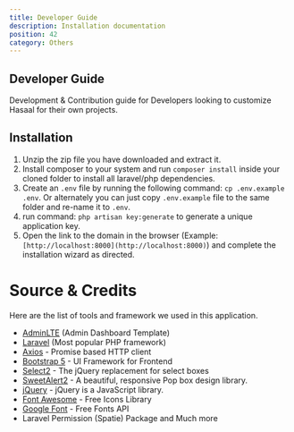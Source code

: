 ```yaml
---
title: Developer Guide
description: Installation documentation
position: 42
category: Others
---
```


## Developer Guide

Development & Contribution guide for Developers looking to customize Hasaal for their own projects.

## Installation

1.  Unzip the zip file you have downloaded and extract it.
2.  Install composer to your system and run `composer install` inside your cloned folder to install all laravel/php dependencies.
3.  Create an `.env` file by running the following command: `cp .env.example .env`. Or alternately you can just copy `.env.example` file to the same folder and re-name it to `.env`.
4.  run command: `php artisan key:generate` to generate a unique application key.
5.  Open the link to the domain in the browser (Example: `[http://localhost:8000](http://localhost:8000)`) and complete the installation wizard as directed.

# Source & Credits

Here are the list of tools and framework we used in this application.

- [AdminLTE](https://adminlte.io/themes/v3/) (Admin Dashboard Template)
- [Laravel](https://github.com/laravel/laravel) (Most popular PHP framework)
- [Axios](https://github.com/axios/axios) - Promise based HTTP client
- [Bootstrap 5](https://getbootstrap.com/) - UI Framework for Frontend
- [Select2](https://select2.org/) - The jQuery replacement for select boxes
- [SweetAlert2](https://sweetalert2.github.io/) - A beautiful, responsive Pop box design library.
- [jQuery](https://jquery.com/) - jQuery is a JavaScript library.
- [Font Awesome](https://fontawesome.com/) - Free Icons Library
- [Google Font](https://fonts.google.com/) - Free Fonts API
- Laravel Permission (Spatie) Package and Much more
